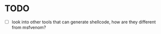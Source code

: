 # TODO

- [ ] look into other tools that can generate shellcode, how are they different from msfvenom?